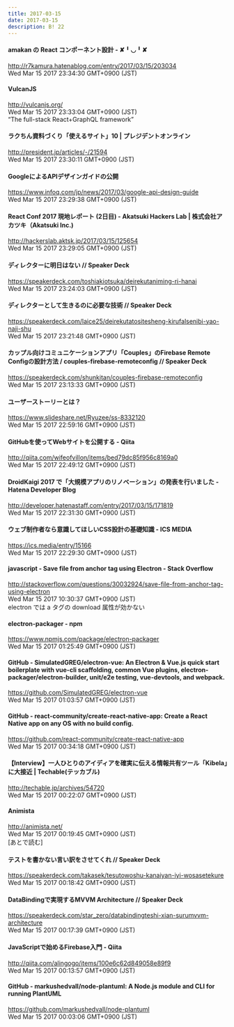 ```yaml
---
title: 2017-03-15
date: 2017-03-15
description: B! 22
---
```


#### amakan の React コンポーネント設計 - ✘╹◡╹✘
http://r7kamura.hatenablog.com/entry/2017/03/15/203034<br>
Wed Mar 15 2017 23:34:30 GMT+0900 (JST)<br>


#### VulcanJS
http://vulcanjs.org/<br>
Wed Mar 15 2017 23:33:04 GMT+0900 (JST)<br>
“The full-stack React+GraphQL framework”


#### ラクちん資料づくり「使えるサイト」10 | プレジデントオンライン
http://president.jp/articles/-/21594<br>
Wed Mar 15 2017 23:30:11 GMT+0900 (JST)<br>


#### GoogleによるAPIデザインガイドの公開
https://www.infoq.com/jp/news/2017/03/google-api-design-guide<br>
Wed Mar 15 2017 23:29:38 GMT+0900 (JST)<br>


#### React Conf 2017 現地レポート (2日目) - Akatsuki Hackers Lab | 株式会社アカツキ（Akatsuki Inc.)
http://hackerslab.aktsk.jp/2017/03/15/125654<br>
Wed Mar 15 2017 23:29:05 GMT+0900 (JST)<br>


#### ディレクターに明日はない // Speaker Deck
https://speakerdeck.com/toshiakiotsuka/deirekutaniming-ri-hanai<br>
Wed Mar 15 2017 23:24:03 GMT+0900 (JST)<br>


#### ディレクターとして生きるのに必要な技術 // Speaker Deck
https://speakerdeck.com/laice25/deirekutatositesheng-kirufalsenibi-yao-naji-shu<br>
Wed Mar 15 2017 23:21:48 GMT+0900 (JST)<br>


#### カップル向けコミュニケーションアプリ「Couples」のFirebase Remote Configの設計方法 / couples-firebase-remoteconfig // Speaker Deck
https://speakerdeck.com/shunkitan/couples-firebase-remoteconfig<br>
Wed Mar 15 2017 23:13:33 GMT+0900 (JST)<br>


#### ユーザーストーリーとは？
https://www.slideshare.net/Ryuzee/ss-8332120<br>
Wed Mar 15 2017 22:59:16 GMT+0900 (JST)<br>


#### GitHubを使ってWebサイトを公開する - Qiita
http://qiita.com/wifeofvillon/items/bed79dc85f956c8169a0<br>
Wed Mar 15 2017 22:49:12 GMT+0900 (JST)<br>


#### DroidKaigi 2017 で「大規模アプリのリノベーション」の発表を行いました - Hatena Developer Blog
http://developer.hatenastaff.com/entry/2017/03/15/171819<br>
Wed Mar 15 2017 22:31:30 GMT+0900 (JST)<br>


#### ウェブ制作者なら意識してほしいCSS設計の基礎知識 - ICS MEDIA
https://ics.media/entry/15166<br>
Wed Mar 15 2017 22:29:30 GMT+0900 (JST)<br>


#### javascript - Save file from anchor tag using Electron - Stack Overflow
http://stackoverflow.com/questions/30032924/save-file-from-anchor-tag-using-electron<br>
Wed Mar 15 2017 10:30:37 GMT+0900 (JST)<br>
electron では a タグの download 属性が効かない


#### electron-packager  -  npm
https://www.npmjs.com/package/electron-packager<br>
Wed Mar 15 2017 01:25:49 GMT+0900 (JST)<br>


#### GitHub - SimulatedGREG/electron-vue: An Electron & Vue.js quick start boilerplate with vue-cli scaffolding, common Vue plugins, electron-packager/electron-builder, unit/e2e testing, vue-devtools, and webpack.
https://github.com/SimulatedGREG/electron-vue<br>
Wed Mar 15 2017 01:03:57 GMT+0900 (JST)<br>


#### GitHub - react-community/create-react-native-app: Create a React Native app on any OS with no build config.
https://github.com/react-community/create-react-native-app<br>
Wed Mar 15 2017 00:34:18 GMT+0900 (JST)<br>


#### 【Interview】一人ひとりのアイディアを確実に伝える情報共有ツール「Kibela」に大接近 | Techable(テッカブル)
http://techable.jp/archives/54720<br>
Wed Mar 15 2017 00:22:07 GMT+0900 (JST)<br>


#### Animista
http://animista.net/<br>
Wed Mar 15 2017 00:19:45 GMT+0900 (JST)<br>
[あとで読む]


#### テストを書かない言い訳をさせてくれ // Speaker Deck
https://speakerdeck.com/takasek/tesutowoshu-kanaiyan-iyi-wosasetekure<br>
Wed Mar 15 2017 00:18:42 GMT+0900 (JST)<br>


#### DataBindingで実現するMVVM Architecture // Speaker Deck
https://speakerdeck.com/star_zero/databindingteshi-xian-surumvvm-architecture<br>
Wed Mar 15 2017 00:17:39 GMT+0900 (JST)<br>


#### JavaScriptで始めるFirebase入門 - Qiita
http://qiita.com/alingogo/items/100e6c62d849058e89f9<br>
Wed Mar 15 2017 00:13:57 GMT+0900 (JST)<br>


#### GitHub - markushedvall/node-plantuml: A Node.js module and CLI for running PlantUML
https://github.com/markushedvall/node-plantuml<br>
Wed Mar 15 2017 00:03:06 GMT+0900 (JST)<br>


